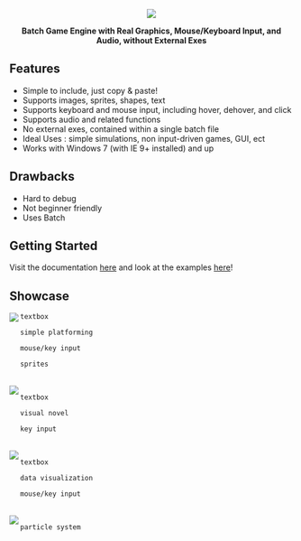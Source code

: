 <p align="center">
  <img src="https://i.imgur.com/uDJ4fuE.png">
</p>
<p align="center">
  <b>Batch Game Engine with Real Graphics, Mouse/Keyboard Input, and Audio, without External Exes</b>
</p>

## Features

* Simple to include, just copy & paste!
* Supports images, sprites, shapes, text
* Supports keyboard and mouse input, including hover, dehover, and click
* Supports audio and related functions
* No external exes, contained within a single batch file
* Ideal Uses : simple simulations, non input-driven games, GUI, ect
* Works with Windows 7 (with IE 9+ installed) and up

## Drawbacks

* Hard to debug
* Not beginner friendly
* Uses Batch

## Getting Started

Visit the documentation [here](doc/README.md) and look at the examples [here](ex)!

## Showcase

<img align="left" src="https://i.imgur.com/5H3WosM.gif">

```
textbox

simple platforming

mouse/key input

sprites
```

<br clear="left"/>

<img align="left" src="https://i.imgur.com/For4Ehs.gif">

```
textbox

visual novel

key input
```

<br clear="left"/>

<img align="left" src="https://i.imgur.com/guQTzJ4.gif">

```
textbox

data visualization

mouse/key input
```
<br clear="left"/>

<img align="left" src="https://i.imgur.com/A4z6Ceg.gif">

```
particle system
```
<br clear="left"/>
